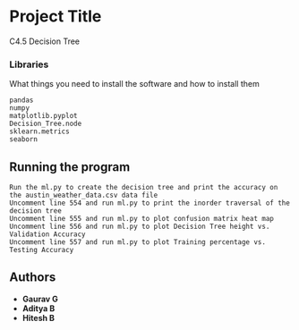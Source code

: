 # Project Title

C4.5 Decision Tree


### Libraries

What things you need to install the software and how to install them

```
pandas
numpy
matplotlib.pyplot
Decision_Tree.node
sklearn.metrics
seaborn
```


## Running the program


```
Run the ml.py to create the decision tree and print the accuracy on the austin_weather_data.csv data file
Uncomment line 554 and run ml.py to print the inorder traversal of the decision tree
Uncomment line 555 and run ml.py to plot confusion matrix heat map
Uncomment line 556 and run ml.py to plot Decision Tree height vs. Validation Accuracy
Uncomment line 557 and run ml.py to plot Training percentage vs. Testing Accuracy
```



## Authors

* **Gaurav G**
* **Aditya B**
* **Hitesh B**



